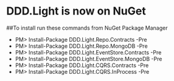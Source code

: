 # DDD.Light is now on NuGet

##To install run these commands from NuGet Package Manager

* PM> Install-Package DDD.Light.Repo.Contracts -Pre
* PM> Install-Package DDD.Light.Repo.MongoDB -Pre
* PM> Install-Package DDD.Light.EventStore.Contracts -Pre
* PM> Install-Package DDD.Light.EventStore.MongoDB -Pre
* PM> Install-Package DDD.Light.CQRS.Contracts -Pre
* PM> Install-Package DDD.Light.CQRS.InProcess -Pre